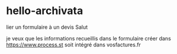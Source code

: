 # hello-archivata
lier un formulaire à un devis
Salut

je veux que les informations recueillis dans le formulaire créer dans https://www.process.st soit intégré dans vosfactures.fr
